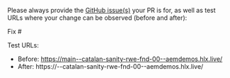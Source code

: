 Please always provide the [GitHub issue(s)](../issues) your PR is for, as well as test URLs where your change can be observed (before and after):

Fix #<gh-issue-id>

Test URLs:
- Before: https://main--catalan-sanity-rwe-fnd-00--aemdemos.hlx.live/
- After: https://<branch>--catalan-sanity-rwe-fnd-00--aemdemos.hlx.live/
